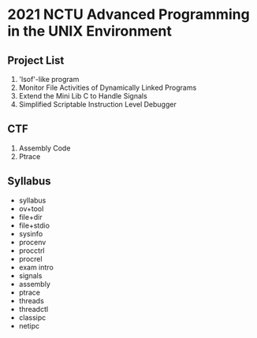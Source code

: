 # 2021 NCTU Advanced Programming in the UNIX Environment
## Project List
1. 'lsof'-like program
2. Monitor File Activities of Dynamically Linked Programs
3. Extend the Mini Lib C to Handle Signals
4. Simplified Scriptable Instruction Level Debugger

## CTF
1. Assembly Code
2. Ptrace

## Syllabus
- syllabus
- ov+tool
- file+dir
- file+stdio
- sysinfo
- procenv
- procctrl
- procrel
- exam intro
- signals
- assembly
- ptrace
- threads
- threadctl
- classipc
- netipc
